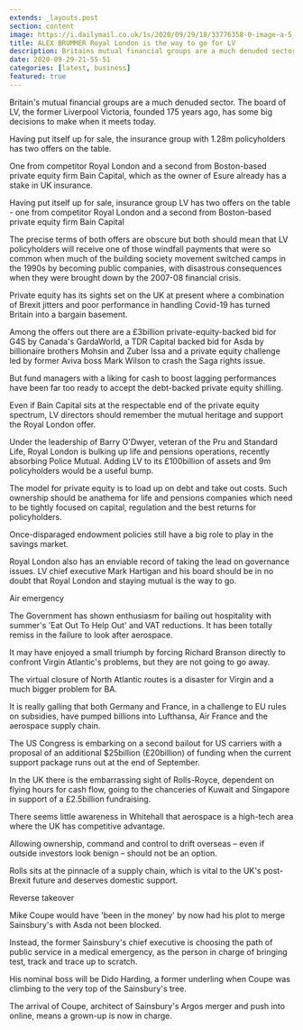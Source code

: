 ```yaml
---
extends: _layouts.post
section: content
image: https://i.dailymail.co.uk/1s/2020/09/29/18/33776358-0-image-a-5_1601400971130.jpg 
title: ALEX BRUMMER Royal London is the way to go for LV 
description: Britains mutual financial groups are a much denuded sector. The board of LV, the former Liverpool Victoria, founded 175-years ago, has some big decisions to make when it meets today. 
date: 2020-09-29-21-55-51 
categories: [latest, business] 
featured: true 
--- 
```

Britain's mutual financial groups are a much denuded sector. The board of LV, the former Liverpool Victoria, founded 175 years ago, has some big decisions to make when it meets today.

Having put itself up for sale, the insurance group with 1.28m policyholders has two offers on the table.

One from competitor Royal London and a second from Boston-based private equity firm Bain Capital, which as the owner of Esure already has a stake in UK insurance.

Having put itself up for sale, insurance group LV has two offers on the table - one from competitor Royal London and a second from Boston-based private equity firm Bain Capital

The precise terms of both offers are obscure but both should mean that LV policyholders will receive one of those windfall payments that were so common when much of the building society movement switched camps in the 1990s by becoming public companies, with disastrous consequences when they were brought down by the 2007-08 financial crisis.

Private equity has its sights set on the UK at present where a combination of Brexit jitters and poor performance in handling Covid-19 has turned Britain into a bargain basement. 

Among the offers out there are a £3billion private-equity-backed bid for G4S by Canada's GardaWorld, a TDR Capital backed bid for Asda by billionaire brothers Mohsin and Zuber Issa and a private equity challenge led by former Aviva boss Mark Wilson to crash the Saga rights issue.

But fund managers with a liking for cash to boost lagging performances have been far too ready to accept the debt-backed private equity shilling.

Even if Bain Capital sits at the respectable end of the private equity spectrum, LV directors should remember the mutual heritage and support the Royal London offer.

Under the leadership of Barry O'Dwyer, veteran of the Pru and Standard Life, Royal London is bulking up life and pensions operations, recently absorbing Police Mutual. Adding LV to its £100billion of assets and 9m policyholders would be a useful bump.

The model for private equity is to load up on debt and take out costs. Such ownership should be anathema for life and pensions companies which need to be tightly focused on capital, regulation and the best returns for policyholders. 

Once-disparaged endowment policies still have a big role to play in the savings market.

Royal London also has an enviable record of taking the lead on governance issues. LV chief executive Mark Hartigan and his board should be in no doubt that Royal London and staying mutual is the way to go.

Air emergency

The Government has shown enthusiasm for bailing out hospitality with summer's 'Eat Out To Help Out' and VAT reductions. It has been totally remiss in the failure to look after aerospace.

It may have enjoyed a small triumph by forcing Richard Branson directly to confront Virgin Atlantic's problems, but they are not going to go away.

The virtual closure of North Atlantic routes is a disaster for Virgin and a much bigger problem for BA.

It is really galling that both Germany and France, in a challenge to EU rules on subsidies, have pumped billions into Lufthansa, Air France and the aerospace supply chain.

The US Congress is embarking on a second bailout for US carriers with a proposal of an additional $25billion (£20billion) of funding when the current support package runs out at the end of September. 

In the UK there is the embarrassing sight of Rolls-Royce, dependent on flying hours for cash flow, going to the chanceries of Kuwait and Singapore in support of a £2.5billion fundraising.

There seems little awareness in Whitehall that aerospace is a high-tech area where the UK has competitive advantage.

Allowing ownership, command and control to drift overseas – even if outside investors look benign – should not be an option.

Rolls sits at the pinnacle of a supply chain, which is vital to the UK's post-Brexit future and deserves domestic support.

Reverse takeover

Mike Coupe would have 'been in the money' by now had his plot to merge Sainsbury's with Asda not been blocked.

Instead, the former Sainsbury's chief executive is choosing the path of public service in a medical emergency, as the person in charge of bringing test, track and trace up to scratch.

His nominal boss will be Dido Harding, a former underling when Coupe was climbing to the very top of the Sainsbury's tree.

The arrival of Coupe, architect of Sainsbury's Argos merger and push into online, means a grown-up is now in charge.

